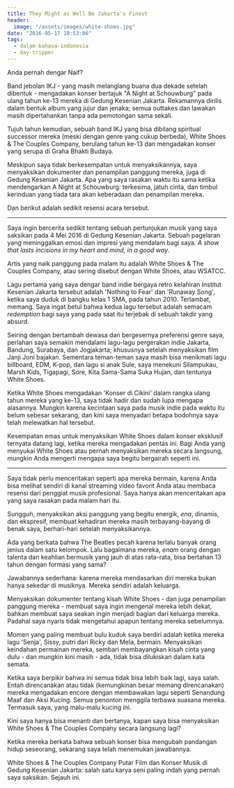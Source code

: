 ```yaml
---
title: They Might as Well Be Jakarta's Finest
header:
  image: "/assets/images/white-shoes.jpg"
date: "2016-05-17 10:53:06"
tags:
  - dalam-bahasa-indonesia
  - day-tripper
---
```


Anda pernah dengar Naif?

Band jebolan IKJ - yang masih melanglang buana dua dekade setelah dibentuk - mengadakan konser bertajuk "A Night at Schouwburg" pada ulang tahun ke-13 mereka di Gedung Kesenian Jakarta. Rekamannya dirilis dalam bentuk album yang jujur dan jenaka; semua outtakes dan lawakan masih dipertahankan tanpa ada pemotongan sama sekali.

Tujuh tahun kemudian, sebuah band IKJ yang bisa dibilang spiritual successor mereka (meski dengan genre yang cukup berbeda), White Shoes & The Couples Company, berulang tahun ke-13 dan mengadakan konser yang serupa di Graha Bhakti Budaya.

Meskipun saya tidak berkesempatan untuk menyaksikannya, saya menyaksikan dokumenter dan penampilan panggung mereka, juga di Gedung Kesenian Jakarta. Apa yang saya rasakan waktu itu sama ketika mendengarkan A Night at Schouwburg: terkesima, jatuh cinta, dan timbul kerinduan yang tiada tara akan keberadaan dan penampilan mereka.

Dan berikut adalah sedikit resensi acara tersebut.

---

Saya ingin bercerita sedikit tentang sebuah pertunjukan musik yang saya saksikan pada 4 Mei 2016 di Gedung Kesenian Jakarta. Sebuah pagelaran yang meninggalkan emosi dan impresi yang mendalam bagi saya. _A show that lasts incisions in my heart and mind, in a good way_.

Artis yang naik panggung pada malam itu adalah White Shoes & The Couples Company, atau sering disebut dengan White Shoes, atau WSATCC.

Lagu pertama yang saya dengar band indie bergaya retro kelahiran Institut Kesenian Jakarta tersebut adalah 'Nothing to Fear' dan 'Runaway Song', ketika saya duduk di bangku kelas 1 SMA, pada tahun 2010. Terlambat, memang. Saya ingat betul bahwa kedua lagu tersebut adalah semacam _redemption_ bagi saya yang pada saat itu terjebak di sebuah takdir yang absurd.

Seiring dengan bertambah dewasa dan bergesernya preferensi genre saya, perlahan saya semakin mendalami lagu-lagu pergerakan indie Jakarta, Bandung, Surabaya, dan Jogjakarta; khususnya setelah menyaksikan film Janji Joni bajakan. Sementara teman-teman saya masih bisa menikmati lagu billboard, EDM, K-pop, dan lagu si anak Sule, saya menekuni Silampukau, Marsh Kids, Tigapagi, Sore, Kita Sama-Sama Suka Hujan, dan tentunya White Shoes.

Ketika White Shoes mengadakan 'Konser di Cikini' dalam rangka ulang tahun mereka yang ke-13, saya tidak hadir dan sudah lupa mengapa alasannya. Mungkin karena kecintaan saya pada musik indie pada waktu itu belum sebesar sekarang, dan kini saya menyadari betapa bodohnya saya telah melewatkan hal tersebut.

Kesempatan emas untuk menyaksikan White Shoes dalam konser eksklusif ternyata datang lagi, ketika mereka mengadakan pentas ini. Bagi Anda yang menyukai White Shoes atau pernah menyaksikan mereka secara langsung, mungkin Anda mengerti mengapa saya begitu bergairah seperti ini.

---

Saya tidak perlu menceritakan seperti apa mereka bermain, karena Anda bisa melihat sendiri di kanal streaming video favorit Anda atau membaca resensi dari penggiat musik profesional. Saya hanya akan menceritakan apa yang saya rasakan pada malam hari itu.

Sungguh, menyaksikan aksi panggung yang begitu energik, _ena_, dinamis, dan ekspresif, membuat kehadiran mereka masih terbayang-bayang di benak saya, berhari-hari setelah menyaksikannya.

Ada yang berkata bahwa The Beatles pecah karena terlalu banyak orang jenius dalam satu kelompok. Lalu bagaimana mereka, _enam_ orang dengan talenta dan keahlian bermusik yang jauh di atas rata-rata, bisa bertahan 13 tahun dengan formasi yang sama?

Jawabannya sederhana: karena mereka mendasarkan diri mereka bukan hanya sekedar di musiknya. Mereka sendiri adalah keluarga.

Menyaksikan dokumenter tentang kisah White Shoes - dan juga penampilan panggung mereka - membuat saya ingin mengenal mereka lebih dekat, bahkan membuat saya seakan ingin menjadi bagian dari keluarga mereka. Padahal saya nyaris tidak mengetahui apapun tentang mereka sebelumnya.

Momen yang paling membuat bulu kuduk saya berdiri adalah ketika mereka lagu 'Senja', Sissy, putri dari Ricky dan Mela, bermain. Menyaksikan keindahan permainan mereka, sembari membayangkan kisah cinta yang dulu - dan mungkin kini masih - ada, tidak bisa dilukiskan dalam kata semata.

Ketika saya berpikir bahwa ini semua tidak bisa lebih baik lagi, saya salah. Entah direncanakan atau tidak (kemungkinan besar memang direncanakan) mereka mengadakan encore dengan membawakan lagu seperti Senandung Maaf dan Aksi Kucing. Semua penonton menggila terbawa suasana mereka. Termasuk saya, yang malu-malu kucing ini.

Kini saya hanya bisa menanti dan bertanya, kapan saya bisa menyaksikan White Shoes & The Couples Company secara langsung lagi?

Ketika mereka berkata bahwa sebuah konser bisa mengubah pandangan hidup seseorang, sekarang saya telah menemukan jawabannya.

White Shoes & The Couples Company Putar Film dan Konser Musik di Gedung Kesenian Jakarta: salah satu karya seni paling indah yang pernah saya saksikan. Sejauh ini.

